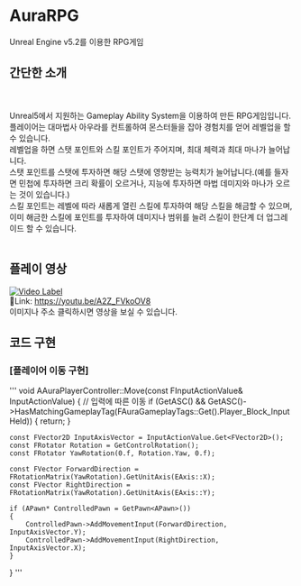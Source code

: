 # AuraRPG
Unreal Engine v5.2를 이용한 RPG게임
</BR>

간단한 소개
---

</BR></BR>
Unreal5에서 지원하는 Gameplay Ability System을 이용하여 만든 RPG게임입니다.</BR>
플레이어는 대마법사 아우라를 컨트롤하여 몬스터들을 잡아 경험치를 얻어 레벨업을 할 수 있습니다.</BR>
레벨업을 하면 스탯 포인트와 스킬 포인트가 주어지며, 최대 체력과 최대 마나가 늘어납니다.</BR>
스탯 포인트를 스탯에 투자하면 해당 스탯에 영향받는 능력치가 늘어납니다.(예를 들자면 민첩에 투자하면 크리 확률이 오르거나, 지능에 투자하면 마법 데미지와 마나가 오르는 것이 있습니다.)</BR>
스킬 포인트는 레벨에 따라 새롭게 열린 스킬에 투자하여 해당 스킬을 해금할 수 있으며, 이미 해금한 스킬에 포인트를 투자하여 데미지나 범위를 늘려 스킬이 한단계 더 업그레이드 할 수 있습니다.
</BR></BR>

플레이 영상
---
[![Video Label](http://img.youtube.com/vi/A2Z_FVkoOV8/0.jpg)](https://youtu.be/A2Z_FVkoOV8)
</BR>
👀Link: https://youtu.be/A2Z_FVkoOV8</BR>
이미지나 주소 클릭하시면 영상을 보실 수 있습니다. </BR>

코드 구현
---
### [플레이어 이동 구현]
'''
void AAuraPlayerController::Move(const FInputActionValue& InputActionValue)
{
	// 입력에 따른 이동
	if (GetASC() && GetASC()->HasMatchingGameplayTag(FAuraGameplayTags::Get().Player_Block_InputHeld))
	{
		return;
	}

	const FVector2D InputAxisVector = InputActionValue.Get<FVector2D>();
	const FRotator Rotation = GetControlRotation();
	const FRotator YawRotation(0.f, Rotation.Yaw, 0.f);

	const FVector ForwardDirection = FRotationMatrix(YawRotation).GetUnitAxis(EAxis::X);
	const FVector RightDirection = FRotationMatrix(YawRotation).GetUnitAxis(EAxis::Y);

	if (APawn* ControlledPawn = GetPawn<APawn>())
	{
		ControlledPawn->AddMovementInput(ForwardDirection, InputAxisVector.Y);
		ControlledPawn->AddMovementInput(RightDirection, InputAxisVector.X);
	}
}
'''
